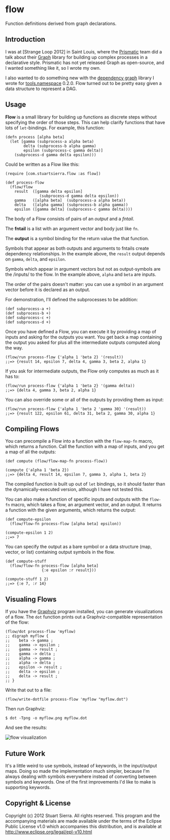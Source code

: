 # flow

Function definitions derived from graph declarations.



## Introduction ##

I was at [Strange Loop 2012] in Saint Louis, where the [Prismatic] team did a talk about their [Graph] library for building up complex processes in a declarative style. Prismatic has not yet released Graph as open-source, and I wanted something like it, so I wrote my own.

[Strang Loop 2012]: https://thestrangeloop.com/
[Prismatic]: http://getprismatic.com/
[Graph]: http://blog.getprismatic.com/blog/2012/10/1/prismatics-graph-at-strange-loop.html

I also wanted to do something new with the [dependency graph] library I wrote for [tools.namespace] 0.2.0. Flow turned out to be pretty easy given a data structure to represent a DAG.

[dependency graph]: https://github.com/clojure/tools.namespace/blob/tools.namespace-0.2.0/src/main/clojure/clojure/tools/namespace/dependency.clj
[tools.namespace]: https://github.com/clojure/tools.namespace


## Usage ##

**Flow** is a small library for building up functions as discrete steps without specifying the order of those steps. This can help clarify functions that have lots of `let`-bindings. For example, this function:

    (defn process [alpha beta]
      (let [gamma (subprocess-a alpha beta)
            delta (subprocess-b alpha gamma)
            epsilon (subprocess-c gamma delta)]
        (subprocess-d gamma delta epsilon)))

Could be written as a Flow like this:

    (require [com.stuartsierra.flow :as flow])

    (def process-flow
      (flow/flow
        result  ([gamma delta epsilon]
                   (subprocess-d gamma delta epsilon))
        gamma   ([alpha beta]  (subprocess-a alpha beta))
        delta   ([alpha gamma] (subprocess-b alpha gamma))
        epsilon ([gamma delta] (subprocess-c gamma delta))))
          
The body of a Flow consists of pairs of an *output* and a *fntail*.

The **fntail** is a list with an argument vector and body just like `fn`.

The **output** is a symbol binding for the return value the that function.

Symbols that appear as both outputs and arguments to fntails create dependency relationships. In the example above, the `result` output depends on `gamma`, `delta`, and `epsilon`.

Symbols which appear in argument vectors but not as output-symbols are the /inputs/ to the flow. In the example above, `alpha` and `beta` are inputs.

The order of the pairs doesn't matter: you can use a symbol in an argument vector before it is declared as an output.

For demonstration, I'll defined the subprocesses to be addition:

    (def subprocess-a +)
    (def subprocess-b +)
    (def subprocess-c +)
    (def subprocess-d +)

Once you have defined a Flow, you can execute it by providing a map of inputs and asking for the outputs you want. You get back a map containing the output you asked for plus all the intermediate outputs computed along the way.

    (flow/run process-flow {'alpha 1 'beta 2} '(result))
    ;;=> {result 14, epsilon 7, delta 4, gamma 3, beta 2, alpha 1}

If you ask for intermediate outputs, the Flow only computes as much as it has to:

    (flow/run process-flow {'alpha 1 'beta 2} '(gamma delta))
    ;;=> {delta 4, gamma 3, beta 2, alpha 1}

You can also override some or all of the outputs by providing them as input:

    (flow/run process-flow {'alpha 1 'beta 2 'gamma 30} '(result))
    ;;=> {result 122, epsilon 61, delta 31, beta 2, gamma 30, alpha 1} 



## Compiling Flows ##

You can precompile a Flow into a function with the `flow-map-fn` macro, which returns a function. Call the function with a map of inputs, and you get a map of all the outputs:

    (def compute (flow/flow-map-fn process-flow))

    (compute {'alpha 1 'beta 2})
    ;;=> {delta 4, result 14, epsilon 7, gamma 3, alpha 1, beta 2}

The compiled function is built up out of `let` bindings, so it should faster than the dynamically-executed version, although I have not tested this.

You can also make a function of specific inputs and outputs with the `flow-fn` macro, which takes a flow, an argument vector, and an output. It returns a function with the given arguments, which returns the output:

    (def compute-epsilon
      (flow/flow-fn process-flow [alpha beta] epsilon))

    (compute-epsilon 1 2)
    ;;=> 7

You can specify the output as a bare symbol or a data structure (map, vector, or list) containing output symbols in the flow.

    (def compute-stuff
      (flow/flow-fn process-flow [alpha beta]
                    {:e epsilon :r result}))

    (compute-stuff 1 2)
    ;;=> {:e 7, :r 14}



## Visualing Flows ##

If you have the [Graphviz] program installed, you can generate visualizations of a flow.  The `dot` function prints out a Graphviz-compatible representation of the flow:

    (flow/dot process-flow 'myflow)
    ;; digraph myflow {
    ;;    beta -> gamma ;
    ;;    gamma -> epsilon ;
    ;;    gamma -> result ;
    ;;    gamma -> delta ;
    ;;    alpha -> gamma ;
    ;;    alpha -> delta ;
    ;;    epsilon -> result ;
    ;;    delta -> epsilon ;
    ;;    delta -> result ;
    ;; }

Write that out to a file:

    (flow/write-dotfile process-flow 'myflow "myflow.dot")

Then run Graphviz:

    $ dot -Tpng -o myflow.png myflow.dot

And see the results:

![flow visualization]()

[Graphviz]: http://www.graphviz.org/


## Future Work ##

It's a little weird to use symbols, instead of keywords, in the input/output maps. Doing so made the implementation much simpler, because I'm always dealing with symbols everywhere instead of converting between symbols and keywords. One of the first improvements I'd like to make is supporting keywords.



## Copyright & License ##

Copyright (c) 2012 Stuart Sierra. All rights reserved.  This program and the accompanying materials are made available under the terms of the Eclipse Public License v1.0 which accompanies this distribution, and is available at http://www.eclipse.org/legal/epl-v10.html
